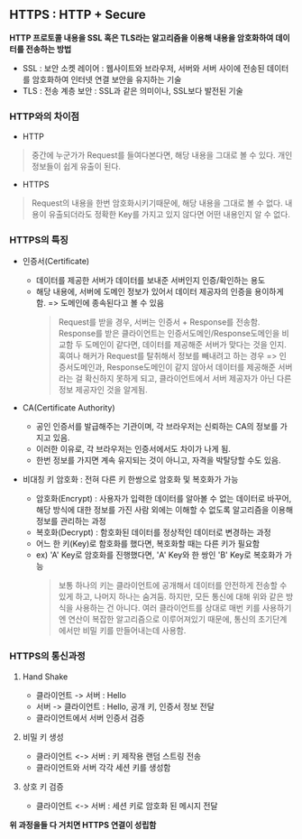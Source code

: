 ## HTTPS : HTTP + Secure

**HTTP 프로토콜 내용을 SSL 혹은 TLS라는 알고리즘을 이용해 내용을 암호화하여 데이터를 전송하는 방법**

- SSL : 보안 소켓 레이어 : 웹사이트와 브라우저, 서버와 서버 사이에 전송된 데이터를 암호화하여 인터넷 연결 보안을 유지하는 기술
- TLS : 전송 계층 보안 : SSL과 같은 의미이나, SSL보다 발전된 기술

### HTTP와의 차이점

- HTTP

> 중간에 누군가가 Request를 들여다본다면, 해당 내용을 그대로 볼 수 있다.
> 개인정보들이 쉽게 유출이 된다.

- HTTPS

> Request의 내용을 한번 암호화시키기때문에, 해당 내용을 그대로 볼 수 없다.
> 내용이 유출되더라도 정확한 Key를 가지고 있지 않다면 어떤 내용인지 알 수 없다.

### HTTPS의 특징

- 인증서(Certificate)

  - 데이터를 제공한 서버가 데이터를 보내준 서버인지 인증/확인하는 용도
  - 해당 내용에, 서버에 도메인 정보가 있어서 데이터 제공자의 인증을 용이하게 함.
    => 도메인에 종속된다고 볼 수 있음
    > Request를 받을 경우, 서버는 인증서 + Response를 전송함.
    > Response를 받은 클라이언트는 인증서도메인/Response도메인을 비교함
    > 두 도메인이 같다면, 데이터를 제공해준 서버가 맞다는 것을 인지.
    > 혹여나 해커가 Request를 탈취해서 정보를 빼내려고 하는 경우
    > => 인증서도메인과, Response도메인이 같지 않아서 데이터를 제공해준 서버라는 걸 확신하지 못하게 되고, 클라이언트에서 서버 제공자가 아닌 다른 정보 제공자인 것을 알게됨.

- CA(Certificate Authority)

  - 공인 인증서를 발급해주는 기관이며, 각 브라우저는 신뢰하는 CA의 정보를 가지고 있음.
  - 이러한 이유로, 각 브라우저는 인증서에서도 차이가 나게 됨.
  - 한번 정보를 가지면 계속 유지되는 것이 아니고, 자격을 박탈당할 수도 있음.

- 비대칭 키 암호화 : 전혀 다른 키 한쌍으로 암호화 및 복호화가 가능

  - 암호화(Encrypt) : 사용자가 입력한 데이터를 알아볼 수 없는 데이터로 바꾸어, 해당 방식에 대한 정보를 가진 사람 외에는 이해할 수 없도록 알고리즘을 이용해 정보를 관리하는 과정
  - 복호화(Decrypt) : 함호화된 데이터를 정상적인 데이터로 변경하는 과정
  - 어느 한 키(Key)로 함호화를 했다면, 복호화할 때는 다른 키가 필요함
  - ex) 'A' Key로 암호화를 진행했다면, 'A' Key와 한 쌍인 'B' Key로 복호화가 가능
    > 보통 하나의 키는 클라이언트에 공개해서 데이터를 안전하게 전송할 수 있게 하고, 나머지 하나는 숨겨둠.
    > 하지만, 모든 통신에 대해 위와 같은 방식을 사용하는 건 아니다.
    > 여러 클라이언트를 상대로 매번 키를 사용하기엔 연산이 복잡한 알고리즘으로 이루어져있기 때문에, 통신의 초기단계에서만 비밀 키를 만들어내는데 사용함.

### HTTPS의 통신과정

1. Hand Shake

   - 클라이언트 -> 서버 : Hello
   - 서버 -> 클라이언트 : Hello, 공개 키, 인증서 정보 전달
   - 클라이언트에서 서버 인증서 검증

2. 비밀 키 생성

   - 클라이언트 <-> 서버 : 키 제작용 랜덤 스트링 전송
   - 클라이언트와 서버 각각 세션 키를 생성함

3. 상호 키 검증

   - 클라이언트 <-> 서버 : 세션 키로 암호화 된 메시지 전달

**위 과정을들 다 거치면 HTTPS 연결이 성립함**
